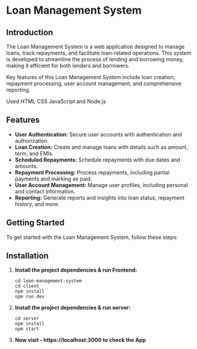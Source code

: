 # Loan Management System


## Introduction

The Loan Management System is a web application designed to manage loans, track repayments, and facilitate loan-related operations. This system is developed to streamline the process of lending and borrowing money, making it efficient for both lenders and borrowers.

Key features of this Loan Management System include loan creation, repayment processing, user account management, and comprehensive reporting.

Used HTML CSS JavaScript and Node.js

## Features

- **User Authentication:** Secure user accounts with authentication and authorization.
- **Loan Creation:** Create and manage loans with details such as amount, term, and EMIs.
- **Scheduled Repayments:** Schedule repayments with due dates and amounts.
- **Repayment Processing:** Process repayments, including partial payments and marking as paid.
- **User Account Management:** Manage user profiles, including personal and contact information.
- **Reporting:** Generate reports and insights into loan status, repayment history, and more.


## Getting Started

To get started with the Loan Management System, follow these steps:

## Installation


1.  **Install the project dependencies & run Frontend:**

    ```
    cd loan-management-system
    cd client
    npm install
    npm run dev
    ```

2.  **Install the project dependencies & run server:**

    ```
    cd server
    npm install
    npm start
    ```

3.  **Now visit - https://localhost:3000 to check the App**

